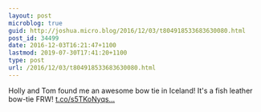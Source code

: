 ```yaml
---
layout: post
microblog: true
guid: http://joshua.micro.blog/2016/12/03/t804918533683630080.html
post_id: 34499
date: 2016-12-03T16:21:47+1100
lastmod: 2019-07-30T17:41:20+1100
type: post
url: /2016/12/03/t804918533683630080.html
---
```

Holly and Tom found me an awesome bow tie in Iceland! It's a fish leather bow-tie FRW! [t.co/s5TKoNyqs...](https://t.co/s5TKoNyqsQ)
